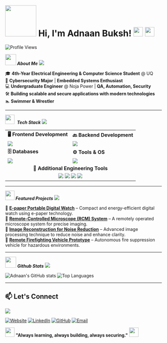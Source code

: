 #  
# <img src="https://media.licdn.com/dms/image/v2/D5603AQGCTxKSw-NiDA/profile-displayphoto-shrink_400_400/profile-displayphoto-shrink_400_400/0/1731330685891?e=1744243200&v=beta&t=8rsjc0oTOadPaFR6-Uv5VUVmRjRQeT1CjGGxAFzyNck" width="100" height="100" /> Hi, I'm Adnaan Buksh! <img src="https://media.giphy.com/media/hvRJCLFzcasrR4ia7z/giphy.gif" width="30"> <img src="https://media.tenor.com/K3j9pwWlME0AAAAj/fire-flame.gif" width="30">



![Profile Views](https://komarev.com/ghpvc/?username=adnaanbuksh&color=blue&style=flat-square)

***<img src = "https://github.com/7oSkaaa/7oSkaaa/blob/main/Images/about_me.gif?raw=true" width = 35> About Me***
<img src="https://user-images.githubusercontent.com/73097560/115834477-dbab4500-a447-11eb-908a-139a6edaec5c.gif">



🎓 **4th-Year Electrical Engineering & Computer Science Student** @ UQ  
🔬 **Cybersecurity Major** | **Embedded Systems Enthusiast**  
💻 **Undergraduate Engineer** @ Noja Power | **QA, Automation, Security**  
🛠️ **Building scalable and secure applications with modern technologies**  
🏊 **Swimmer & Wrestler**  

---
<img src="https://media2.giphy.com/media/QssGEmpkyEOhBCb7e1/giphy.gif?cid=ecf05e47a0n3gi1bfqntqmob8g9aid1oyj2wr3ds3mg700bl&rid=giphy.gif" width ="30">&nbsp; ***Tech Stack***
<img src="https://user-images.githubusercontent.com/73097560/115834477-dbab4500-a447-11eb-908a-139a6edaec5c.gif">

<table>
<tr>
  <td><b>🖥️ Frontend Development</b></td>
  <td><b>🔙 Backend Development</b></td>
</tr>
<tr>
  <td><img src="https://skillicons.dev/icons?i=html,css,bootstrap,js"/></td>
  <td><img src="https://skillicons.dev/icons?i=py,c,java,cs,nodejs"/></td>
</tr>
<tr>
  <td><b>🗄️ Databases</b></td>
  <td><b>⚙️ Tools & OS</b></td>
</tr>
<tr>
  <td><img src="https://skillicons.dev/icons?i=mysql,postgres"/></td>
  <td><img src="https://skillicons.dev/icons?i=linux,git,github,matlab"/></td>
</tr>
<tr>
  <td colspan="2" align="center"><b>🔧 Additional Engineering Tools</b></td>
</tr>
<tr>
  <td colspan="2" align="center">
    <img src="https://img.shields.io/badge/Altium%20Designer-333333?style=for-the-badge&logo=altium-designer&logoColor=white" />
    <img src="https://img.shields.io/badge/Wireshark-1679A7?style=for-the-badge&logo=wireshark&logoColor=white" />
    <img src="https://img.shields.io/badge/Arduino-00979D?style=for-the-badge&logo=arduino&logoColor=white" />
    <img src="https://img.shields.io/badge/Fusion%20360-FA9E52?style=for-the-badge&logo=autodesk&logoColor=white" />
  </td>
</tr>
</table>

---

***<img src="https://media0.giphy.com/media/Lqo3UBlXeHwZDoebKX/giphy.gif?cid=6c09b952111xv0yu98f5mapfn2defbmr0o0wivwmr3uhcowl&ep=v1_stickers_search&rid=giphy.gif&ct=s" width="30"> Featured Projects***
<img src="https://user-images.githubusercontent.com/73097560/115834477-dbab4500-a447-11eb-908a-139a6edaec5c.gif">

🔹 [**E-paper Portable Digital Watch**](https://adnaanbuksh.netlify.app/#projects) – Compact and energy-efficient digital watch using e-paper technology.  
🔹 [**Remote-Controlled Microscope (RCM) System**](https://adnaanbuksh.netlify.app/#projects) – A remotely operated microscope system for precise imaging.  
🔹 [**Image Reconstruction for Noise Reduction**](https://adnaanbuksh.netlify.app/#projects) – Advanced image processing technique to reduce noise and enhance clarity.  
🔹 [**Remote Firefighting Vehicle Prototype**](https://adnaanbuksh.netlify.app/#projects) – Autonomous fire suppression vehicle for hazardous environments.  

---

<img src="https://media.giphy.com/media/iY8CRBdQXODJSCERIr/giphy.gif" width="35">&nbsp;***Github Stats***
<img src="https://user-images.githubusercontent.com/73097560/115834477-dbab4500-a447-11eb-908a-139a6edaec5c.gif">

![Adnaan's GitHub stats](https://github-readme-stats.vercel.app/api?username=Buksh-head&show_icons=true&theme=tokyonight)
![Top Languages](https://github-readme-stats.vercel.app/api/top-langs/?username=Buksh-head&layout=compact&theme=tokyonight)

---

## 📫 Let's Connect
<img src="https://user-images.githubusercontent.com/73097560/115834477-dbab4500-a447-11eb-908a-139a6edaec5c.gif">

[![Website](https://img.shields.io/badge/Portfolio-000000?style=for-the-badge&logo=netlify&logoColor=white)](https://adnaanbuksh.netlify.app)
[![LinkedIn](https://img.shields.io/badge/LinkedIn-0077B5?style=for-the-badge&logo=linkedin&logoColor=white)](https://www.linkedin.com/in/adnaanbuksh)
[![GitHub](https://img.shields.io/badge/GitHub-181717?style=for-the-badge&logo=github&logoColor=white)](https://github.com/Buksh-head)
[![Email](https://img.shields.io/badge/Email-D14836?style=for-the-badge&logo=gmail&logoColor=white)](mailto:adubuksh@gmail.com)

<img src="https://media.tenor.com/K3j9pwWlME0AAAAj/fire-flame.gif" width="30"> **"Always learning, always building, always securing."** <img src="https://media.tenor.com/K3j9pwWlME0AAAAj/fire-flame.gif" width="30">






<!--## Hi there 👋
## GitHub Trophies
[![trophy](https://github-profile-trophy.vercel.app/?username=buksh-head&theme=nord&column=7)](https://github.com/kumawatlalit912/github-profile-trophy)

**Buksh-head/Buksh-head** is a ✨ _special_ ✨ repository because its `README.md` (this file) appears on your GitHub profile.

Here are some ideas to get you started:

- 🔭 I’m currently working on ...
- 🌱 I’m currently learning ...
- 👯 I’m looking to collaborate on ...
- 🤔 I’m looking for help with ...
- 💬 Ask me about ...
- 📫 How to reach me: ...
- 😄 Pronouns: ...
- ⚡ Fun fact: ...
-->
